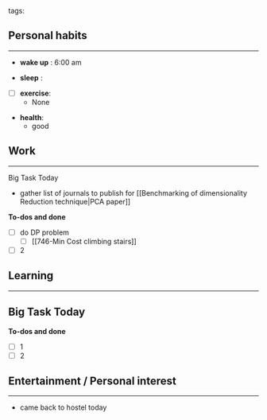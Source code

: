 tags: 
## Personal habits
--- 

- **wake up** : 6:00 am

- **sleep** :

- [ ] **exercise**:
	- None

-  **health**: 
	- good



## Work
---

Big Task Today 
- gather list of journals to publish for [[Benchmarking of dimensionality Reduction technique|PCA paper]]


**To-dos and done**
- [ ] do DP problem
	- [ ] [[746-Min Cost climbing stairs]]
- [ ] 2

## Learning
--- 

Big Task Today 
- 


**To-dos and done**
- [ ] 1
- [ ] 2
## Entertainment / Personal interest
---
- came back to hostel today